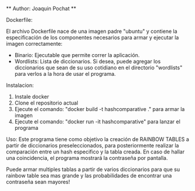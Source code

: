 ** Author: Joaquin Pochat **

Dockerfile:

El archivo Dockerfile nace de una imagen padre "ubuntu" y contiene la especificación de los componentes necesarios para armar y ejecutar la imagen correctamente:

- Binario: Ejecutable que permite correr la aplicación.
- Wordlists: Lista de diccionarios. Si desea, puede agregar los diccionarios que sean de su uso cotidiano en el directorio "wordlists" para verlos a la hora de usar el programa.


Instalacion:

1. Instale docker
2. Clone el repositorio actual
2. Ejecute el comando: "docker build -t hashcomparative ." para armar la imagen
3. Ejecute el comando: "docker run -it hashcomparative" para lanzar el programa

Uso:
Este programa tiene como objetivo la creación de RAINBOW TABLES a partir de diccionarios preseleccionados, para posteriormente realizar la comparación entre un hash especifico y la tabla creada.
En caso de hallar una coincidencia, el programa mostrará la contraseña por pantalla.

Puede armar multiples tablas a partir de varios diccionarios para que su rainbow table sea mas grande y las probabilidades de encontrar una contraseña sean mayores!
